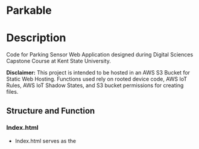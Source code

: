 # Parkable

# Description
Code for Parking Sensor Web Application designed during Digital Sciences Capstone Course at Kent State University. 

**Disclaimer:** This project is intended to be hosted in an AWS S3 Bucket for Static Web Hosting. Functions used rely on rooted device code, AWS IoT Rules, AWS IoT Shadow States, and S3 bucket permissions for creating files.

## Structure and Function

### Index.html
* Index.html serves as the
